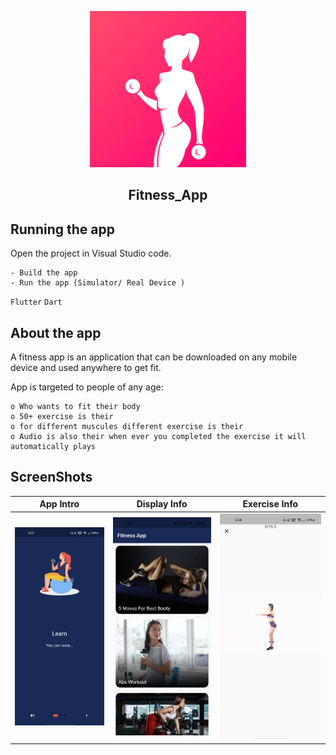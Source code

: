 <p align="center"><img src="https://github.com/aadesh1214/fitnessApp-flutter/blob/master/assets/logo.png" width="250" height="250"/></p>



<h2 align=center>Fitness_App   </h2>
 


 


## Running the app
  Open the project in Visual Studio code.
  
    - Build the app
    - Run the app (Simulator/ Real Device )
    
   `Flutter` `Dart`

## About the app

A fitness app is an application that can be downloaded on any mobile device and used anywhere to get fit.

App is targeted to people of any age:
  
    o Who wants to fit their body
    o 50+ exercise is their
    o for different muscules different exercise is their
    o Audio is also their when ever you completed the exercise it will automatically plays 
    
## ScreenShots
App Intro                  |Display Info               |Exercise  Info
:-------------------------:|:-------------------------:|:-------------------------:
<img src="https://github.com/aadesh1214/fitnessApp-flutter/blob/master/images/App%20Info.jpeg"/> | <img src="https://github.com/aadesh1214/fitnessApp-flutter/blob/master/images/display%20Info.jpeg"> | <img src="https://github.com/aadesh1214/fitnessApp-flutter/blob/master/images/exercise%20info.jpeg"/>

